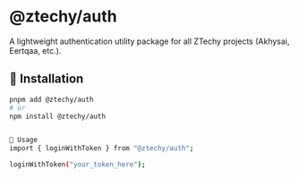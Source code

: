 # @ztechy/auth

A lightweight authentication utility package for all ZTechy projects (Akhysai, Eertqaa, etc.).

## 🚀 Installation
```bash
pnpm add @ztechy/auth
# or
npm install @ztechy/auth


🧩 Usage
import { loginWithToken } from "@ztechy/auth";

loginWithToken("your_token_here");